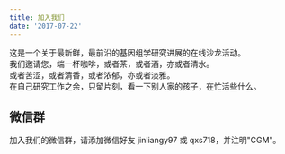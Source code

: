 ```yaml
---
title: 加入我们
date: '2017-07-22'
---
```


这是一个关于最新鲜，最前沿的基因组学研究进展的在线沙龙活动。    
我们邀请您，端一杯咖啡，或者茶，或者酒，亦或者清水。    
或者苦涩，或者清香，或者浓郁，亦或者淡雅。    
在自己研究工作之余，只留片刻，看一下别人家的孩子，在忙活些什么。    



## 微信群

加入我们的微信群，请添加微信好友 jinliangy97 或 qxs718，并注明"CGM"。

